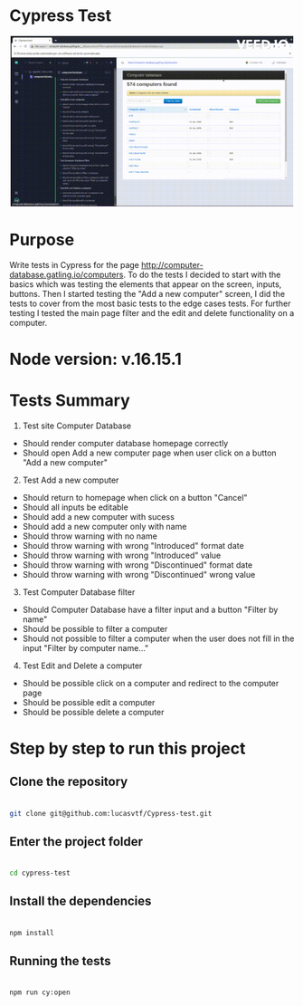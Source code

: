 # Cypress Test

<p align='center'>
<img width='500' src='/assets/cypress-test.gif'>
</p>

# Purpose
Write tests in Cypress for the page http://computer-database.gatling.io/computers.
To do the tests I decided to start with the basics which was testing the elements that appear on the screen, inputs, buttons. Then I started testing the "Add a new computer" screen, I did the tests to cover from the most basic tests to the edge cases  tests. For further testing I tested the main page filter and the edit and delete functionality on a computer.

# Node version: v.16.15.1

# Tests Summary
1. Test site Computer Database
  - Should render computer database homepage correctly
  - Should open Add a new computer page when user click on a button "Add a new computer"

2. Test Add a new computer
  - Should return to homepage when click on a button "Cancel"
  - Should all inputs be editable
  - Should add a new computer with sucess
  - Should add a new computer only with name
  - Should throw warning with no name
  - Should throw warning with wrong "Introduced" format date
  - Should throw warning with wrong "Introduced" value
  - Should throw warning with wrong "Discontinued" format date
  - Should throw warning with wrong "Discontinued" wrong value

3. Test Computer Database filter
  - Should Computer Database have a filter input and a button "Filter by name"
  - Should be possible to filter a computer
  - Should not possible to filter a computer when the user does not fill in the input "Filter by computer name..."

4. Test Edit and Delete a computer
  - Should be possible click on a computer and redirect to the computer page
  - Should be possible edit a computer
  - Should be possible delete a computer


# Step by step to run this project

## Clone the repository
```bash

git clone git@github.com:lucasvtf/Cypress-test.git 

```
## Enter the project folder
```bash

cd cypress-test

```
## Install the dependencies
```bash

npm install

``` 
## Running the tests

 ```bash
 
 npm run cy:open
 
 ```